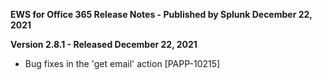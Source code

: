 **EWS for Office 365 Release Notes - Published by Splunk December 22, 2021**


**Version 2.8.1 - Released December 22, 2021**

* Bug fixes in the 'get email' action [PAPP-10215]